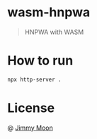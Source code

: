 # wasm-hnpwa

> HNPWA with WASM

# How to run

```sh
npx http-server .
```

# License

@ [Jimmy Moon](jimmymoon.dev)
